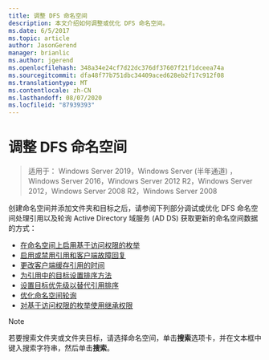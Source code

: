 ```yaml
---
title: 调整 DFS 命名空间
description: 本文介绍如何调整或优化 DFS 命名空间。
ms.date: 6/5/2017
ms.topic: article
author: JasonGerend
manager: brianlic
ms.author: jgerend
ms.openlocfilehash: 348a34e24cf7d22dc376df37607f21f1dceea74a
ms.sourcegitcommit: dfa48f77b751dbc34409aced628eb2f17c912f08
ms.translationtype: MT
ms.contentlocale: zh-CN
ms.lasthandoff: 08/07/2020
ms.locfileid: "87939393"
---
```

# <a name="tuning-dfs-namespaces"></a>调整 DFS 命名空间

> 适用于： Windows Server 2019，Windows Server (半年通道) ，Windows Server 2016，Windows Server 2012 R2，Windows Server 2012，Windows Server 2008 R2，Windows Server 2008

创建命名空间并添加文件夹和目标之后，请参阅下列部分调试或优化 DFS 命名空间处理引用以及轮询 Active Directory 域服务 (AD DS) 获取更新的命名空间数据的方式：

-   [在命名空间上启用基于访问权限的枚举](enable-access-based-enumeration-on-a-namespace.md)
-   [启用或禁用引用和客户端故障回复](enable-or-disable-referrals-and-client-failback.md)
-   [更改客户端缓存引用的时间](change-the-amount-of-time-that-clients-cache-referrals.md)
-   [为引用中的目标设置排序方法](set-the-ordering-method-for-targets-in-referrals.md)
-   [设置目标优先级以替代引用排序](set-target-priority-to-override-referral-ordering.md)
-   [优化命名空间轮询](optimize-namespace-polling.md)
-   [对基于访问权限的枚举使用继承权限](using-inherited-permissions-with-access-based-enumeration.md)

> [!NOTE]
> 若要搜索文件夹或文件夹目标，请选择命名空间，单击**搜索**选项卡，并在文本框中键入搜索字符串，然后单击**搜索**。